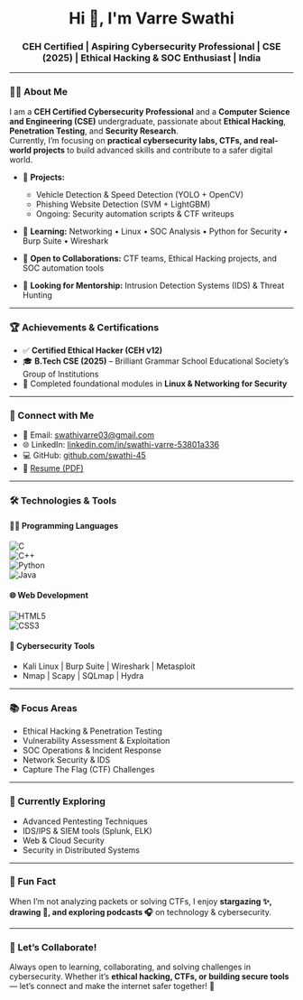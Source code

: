<h1 align="center">Hi 👋, I'm Varre Swathi</h1>
<h3 align="center">CEH Certified | Aspiring Cybersecurity Professional | CSE (2025) | Ethical Hacking & SOC Enthusiast | India</h3>

---

### 👩‍💻 About Me
I am a **CEH Certified Cybersecurity Professional** and a **Computer Science and Engineering (CSE)** undergraduate, passionate about **Ethical Hacking**, **Penetration Testing**, and **Security Research**.  
Currently, I’m focusing on **practical cybersecurity labs, CTFs, and real-world projects** to build advanced skills and contribute to a safer digital world.  

- 🔭 **Projects:**  
   - Vehicle Detection & Speed Detection (YOLO + OpenCV)  
   - Phishing Website Detection (SVM + LightGBM)  
   - Ongoing: Security automation scripts & CTF writeups  

- 🌱 **Learning:** Networking • Linux • SOC Analysis • Python for Security • Burp Suite • Wireshark  
- 👯 **Open to Collaborations:** CTF teams, Ethical Hacking projects, and SOC automation tools  
- 🤝 **Looking for Mentorship:** Intrusion Detection Systems (IDS) & Threat Hunting  

---

### 🏆 Achievements & Certifications
- ✅ **Certified Ethical Hacker (CEH v12)**  
- 🎓 **B.Tech CSE (2025)** – Brilliant Grammar School Educational Society’s Group of Institutions  
- 🧠 Completed foundational modules in **Linux & Networking for Security**  

---

### 🔗 Connect with Me
- 📧 Email: [swathivarre03@gmail.com](mailto:swathivarre03@gmail.com)  
- 🌐 LinkedIn: [linkedin.com/in/swathi-varre-53801a336](https://linkedin.com/in/swathi-varre-53801a336/)  
- 💻 GitHub: [github.com/swathi-45](https://github.com/swathi-45)  
- 📄 [Resume (PDF)](https://drive.google.com/file/d/12vNoNN3fOfhutcgteVKzBrofoeCtImP1/view?usp=drive_link)  

---

### 🛠️ Technologies & Tools  

#### 👩‍💻 Programming Languages  
![C](https://cdn.jsdelivr.net/gh/devicons/devicon/icons/c/c-original.svg)  
![C++](https://cdn.jsdelivr.net/gh/devicons/devicon/icons/cplusplus/cplusplus-original.svg)  
![Python](https://cdn.jsdelivr.net/gh/devicons/devicon/icons/python/python-original.svg)  
![Java](https://cdn.jsdelivr.net/gh/devicons/devicon/icons/java/java-original.svg)  

#### 🌐 Web Development  
![HTML5](https://cdn.jsdelivr.net/gh/devicons/devicon/icons/html5/html5-original.svg)  
![CSS3](https://cdn.jsdelivr.net/gh/devicons/devicon/icons/css3/css3-original.svg)  

#### 🔐 Cybersecurity Tools  
- Kali Linux | Burp Suite | Wireshark | Metasploit  
- Nmap | Scapy | SQLmap | Hydra  

---

### 📚 Focus Areas
- Ethical Hacking & Penetration Testing  
- Vulnerability Assessment & Exploitation  
- SOC Operations & Incident Response  
- Network Security & IDS  
- Capture The Flag (CTF) Challenges  

---

### 🌱 Currently Exploring
- Advanced Pentesting Techniques  
- IDS/IPS & SIEM tools (Splunk, ELK)  
- Web & Cloud Security  
- Security in Distributed Systems  

---

### 🌌 Fun Fact
When I’m not analyzing packets or solving CTFs, I enjoy **stargazing ✨, drawing 🎨, and exploring podcasts 🎧** on technology & cybersecurity.  

---

### 🤝 Let’s Collaborate!
Always open to learning, collaborating, and solving challenges in cybersecurity. Whether it’s **ethical hacking, CTFs, or building secure tools** — let’s connect and make the internet safer together! 🔐  


